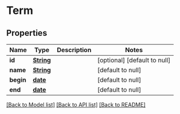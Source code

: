 # Term
## Properties

Name | Type | Description | Notes
------------ | ------------- | ------------- | -------------
**id** | [**String**](string.md) |  | [optional] [default to null]
**name** | [**String**](string.md) |  | [default to null]
**begin** | [**date**](date.md) |  | [default to null]
**end** | [**date**](date.md) |  | [default to null]

[[Back to Model list]](../README.md#documentation-for-models) [[Back to API list]](../README.md#documentation-for-api-endpoints) [[Back to README]](../README.md)


